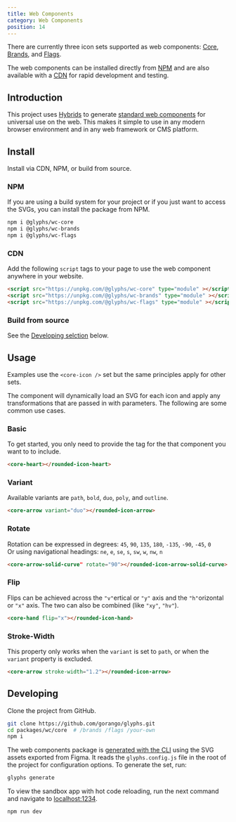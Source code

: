 ```yaml
---
title: Web Components
category: Web Components
position: 14
---
```


There are currently three icon sets supported as web components: [Core](), [Brands](), and [Flags]().

The web components can be installed directly from [NPM](#npm) and are also available with a [CDN](#cdn) for rapid development and testing.


## Introduction

[Hybrids]: https://hybrids.js.org/
[wc]: https://www.webcomponents.org/

This project uses [Hybrids] to generate [standard web components][wc] for universal use on the web. This makes it simple to use in any modern browser environment and in any web framework or CMS platform.

## Install

Install via CDN, NPM, or build from source.

### NPM

If you are using a build system for your project or if you just want to access the SVGs, you can install the package from NPM.

```bash
npm i @glyphs/wc-core
npm i @glyphs/wc-brands
npm i @glyphs/wc-flags
```

### CDN

Add the following `script` tags to your page to use the web component anywhere in your website.

```html
<script src="https://unpkg.com/@glyphs/wc-core" type="module" ></script>
<script src="https://unpkg.com/@glyphs/wc-brands" type="module" ></script>
<script src="https://unpkg.com/@glyphs/wc-flags" type="module" ></script>
```

### Build from source

See the [Developing selction](#developing) below.

## Usage

<alert>

Examples use the `<core-icon />` set but the same principles apply for other sets.

</alert>

The component will dynamically load an SVG for each icon and apply any transformations that are passed in with parameters. The following are some common use cases.

### Basic

To get started, you only need to provide the tag for the that component you want to to include.


```html
<core-heart></rounded-icon-heart>
```

### Variant

Available variants are `path`, `bold`, `duo`, `poly`, and `outline`.

```html
<core-arrow variant="duo"></rounded-icon-arrow>
```

### Rotate

Rotation can be expressed in degrees: `45`, `90`, `135`, `180`, `-135`, `-90`, `-45`, `0` <br>
Or using navigational headings: `ne`, `e`, `se`, `s`, `sw`, `w`, `nw`, `n`

```html
<core-arrow-solid-curve" rotate="90"></rounded-icon-arrow-solid-curve>
```

### Flip

Flips can be achieved across the `"v"`ertical or `"y"` axis and the `"h"`orizontal or `"x"` axis. The two can also be combined (like `"xy"`, `"hv"`).

```html
<core-hand flip="x"></rounded-icon-hand>
```

### Stroke-Width

This property only works when the `variant` is set to `path`, or when the `variant` property is excluded.

```html
<core-arrow stroke-width="1.2"></rounded-icon-arrow>
```

## Developing

Clone the project from GitHub.

```bash
git clone https://github.com/gorango/glyphs.git
cd packages/wc/core  # /brands /flags /your-own
npm i
```

The web components package is [generated with the CLI](/docs/cli/generate) using the SVG assets exported from Figma. It reads the `glyphs.config.js` file in the root of the project for configuration options. To generate the set, run:

```bash
glyphs generate
```

To view the sandbox app with hot code reloading, run the next command and navigate to [localhost:1234](http://localhost:1234).

```bash
npm run dev
```
